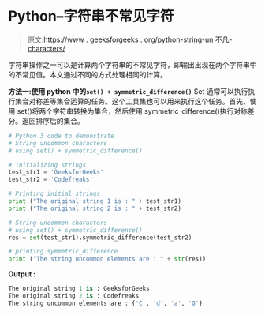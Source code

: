 # Python–字符串不常见字符

> 原文:[https://www . geeksforgeeks . org/python-string-un 不凡-characters/](https://www.geeksforgeeks.org/python-string-uncommon-characters/)

字符串操作之一可以是计算两个字符串的不常见字符，即输出出现在两个字符串中的不常见值。本文通过不同的方式处理相同的计算。

**方法一:使用 python 中的`set() + symmetric_difference()`**
Set 通常可以执行执行集合对称差等集合运算的任务。这个工具集也可以用来执行这个任务。首先，使用 set()将两个字符串转换为集合，然后使用 symmetric_difference()执行对称差分。返回排序后的集合。

```py
# Python 3 code to demonstrate 
# String uncommon characters
# using set() + symmetric_difference()

# initializing strings
test_str1 = 'GeeksforGeeks'
test_str2 = 'Codefreaks'

# Printing initial strings
print ("The original string 1 is : " + test_str1)
print ("The original string 2 is : " + test_str2)

# String uncommon characters
# using set() + symmetric_difference()
res = set(test_str1).symmetric_difference(test_str2)

# printing symmetric_difference
print ("The string uncommon elements are : " + str(res))
```

**Output :**

```py
The original string 1 is : GeeksforGeeks
The original string 2 is : Codefreaks
The string uncommon elements are : {'C', 'd', 'a', 'G'}

```